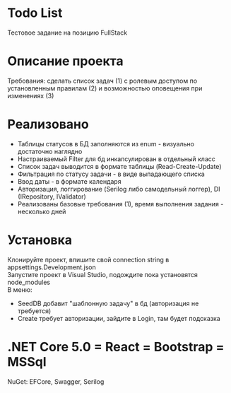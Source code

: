 # Todo List
Тестовое задание на позицию FullStack        
# Описание проекта
Требования: сделать список задач (1) с ролевым доступом по установленным правилам (2) и возможностью оповещения при изменениях (3)     
# Реализовано
+ Таблицы статусов в БД заполняются из enum - визуально достаточно наглядно      
+ Настраиваемый Filter для бд инкапсулирован в отдельный класс        
+ Список задач выводится в формате таблицы (Read-Create-Update)     
+ Фильтрация по статусу задачи - в виде выпадающего списка                   
+ Ввод даты - в формате календаря       
+ Авторизация, логгирование (Serilog либо самодельный логгер), DI (IRepository, IValidator)      	
+ Реализованы базовые требования (1), время выполнения задания - несколько дней       	
# Установка
Клонируйте проект, впишите свой connection string в appsettings.Development.json    
Запустите проект в Visual Studio, подождите пока установятся node_modules      
В меню: 
+ SeedDB добавит "шаблонную задачу" в бд (авторизация не требуется)      
+ Create требует авторизации, зайдите в Login, там будет подсказка      	
# .NET Core 5.0 = React = Bootstrap = MSSql   
NuGet: EFCore, Swagger, Serilog    
